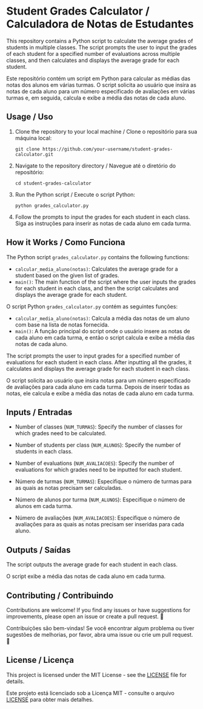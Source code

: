 # Student Grades Calculator / Calculadora de Notas de Estudantes

This repository contains a Python script to calculate the average grades of students in multiple classes. The script prompts the user to input the grades of each student for a specified number of evaluations across multiple classes, and then calculates and displays the average grade for each student.

Este repositório contém um script em Python para calcular as médias das notas dos alunos em várias turmas. O script solicita ao usuário que insira as notas de cada aluno para um número especificado de avaliações em várias turmas e, em seguida, calcula e exibe a média das notas de cada aluno.

## Usage / Uso

1. Clone the repository to your local machine / 
   Clone o repositório para sua máquina local:

   ```
   git clone https://github.com/your-username/student-grades-calculator.git
   ```

2. Navigate to the repository directory / 
   Navegue até o diretório do repositório:

   ```
   cd student-grades-calculator
   ```

3. Run the Python script / 
   Execute o script Python:

   ```
   python grades_calculator.py
   ```

4. Follow the prompts to input the grades for each student in each class.
   Siga as instruções para inserir as notas de cada aluno em cada turma.

## How it Works / Como Funciona

The Python script `grades_calculator.py` contains the following functions:

- `calcular_media_aluno(notas)`: Calculates the average grade for a student based on the given list of grades.
- `main()`: The main function of the script where the user inputs the grades for each student in each class, and then the script calculates and displays the average grade for each student.

O script Python `grades_calculator.py` contém as seguintes funções:

- `calcular_media_aluno(notas)`: Calcula a média das notas de um aluno com base na lista de notas fornecida.
- `main()`: A função principal do script onde o usuário insere as notas de cada aluno em cada turma, e então o script calcula e exibe a média das notas de cada aluno.

The script prompts the user to input grades for a specified number of evaluations for each student in each class. After inputting all the grades, it calculates and displays the average grade for each student in each class.

O script solicita ao usuário que insira notas para um número especificado de avaliações para cada aluno em cada turma. Depois de inserir todas as notas, ele calcula e exibe a média das notas de cada aluno em cada turma.

## Inputs / Entradas

- Number of classes (`NUM_TURMAS`): Specify the number of classes for which grades need to be calculated.
- Number of students per class (`NUM_ALUNOS`): Specify the number of students in each class.
- Number of evaluations (`NUM_AVALIACOES`): Specify the number of evaluations for which grades need to be inputted for each student.

- Número de turmas (`NUM_TURMAS`): Especifique o número de turmas para as quais as notas precisam ser calculadas.
- Número de alunos por turma (`NUM_ALUNOS`): Especifique o número de alunos em cada turma.
- Número de avaliações (`NUM_AVALIACOES`): Especifique o número de avaliações para as quais as notas precisam ser inseridas para cada aluno.

## Outputs / Saídas

The script outputs the average grade for each student in each class.

O script exibe a média das notas de cada aluno em cada turma.

## Contributing / Contribuindo

Contributions are welcome! If you find any issues or have suggestions for improvements, please open an issue or create a pull request. 🎉

Contribuições são bem-vindas! Se você encontrar algum problema ou tiver sugestões de melhorias, por favor, abra uma issue ou crie um pull request. 🎉

## License / Licença

This project is licensed under the MIT License - see the [LICENSE](LICENSE) file for details.

Este projeto está licenciado sob a Licença MIT - consulte o arquivo [LICENSE](LICENSE) para obter mais detalhes.
